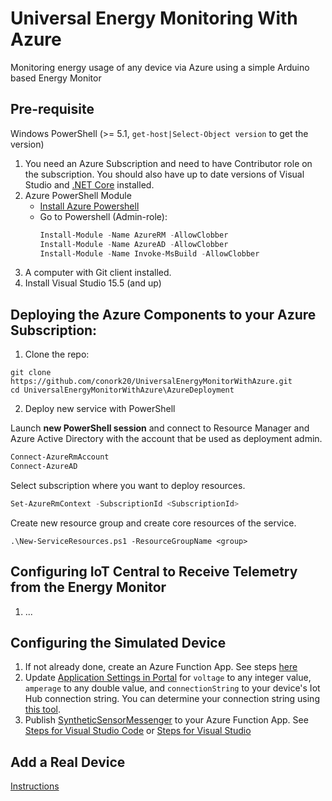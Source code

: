 # Universal Energy Monitoring With Azure
Monitoring energy usage of any device via Azure using a simple Arduino based Energy Monitor

## Pre-requisite
Windows PowerShell (>= 5.1, `get-host|Select-Object version` to get the version)
1. You need an Azure Subscription and need to have Contributor role on the subscription. You should also have up to date versions of Visual Studio and [.NET Core](https://dotnet.microsoft.com/download) installed.
2. Azure PowerShell Module 
    + [Install Azure Powershell](https://docs.microsoft.com/en-us/powershell/azure/install-az-ps?view=azurermps-6.13.0)
    + Go to Powershell (Admin-role):
      ```Powershell
      Install-Module -Name AzureRM -AllowClobber
      Install-Module -Name AzureAD -AllowClobber
      Install-Module -Name Invoke-MsBuild -AllowClobber
      ```
3. A computer with Git client installed.
4. Install Visual Studio 15.5 (and up)

## Deploying the Azure Components to your Azure Subscription:
1. Clone the repo:

```shell
git clone https://github.com/conork20/UniversalEnergyMonitorWithAzure.git
cd UniversalEnergyMonitorWithAzure\AzureDeployment
```

2. Deploy new service with PowerShell

Launch **new PowerShell session** and connect to Resource Manager and Azure Active Directory with the account that be used as deployment admin.

```PowerShell
Connect-AzureRmAccount
Connect-AzureAD
```

Select subscription where you want to deploy resources.

```PowerShell
Set-AzureRmContext -SubscriptionId <SubscriptionId>
```

Create new resource group and create core resources of the service.

```
.\New-ServiceResources.ps1 -ResourceGroupName <group>
```

## Configuring IoT Central to Receive Telemetry from the Energy Monitor
1. ...

## Configuring the Simulated Device
1. If not already done, create an Azure Function App. See steps [here](https://docs.microsoft.com/en-us/azure/azure-functions/functions-create-first-azure-function)
2. Update [Application Settings in Portal](https://docs.microsoft.com/en-us/azure/azure-functions/functions-how-to-use-azure-function-app-settings#settings) for `voltage` to any integer value, `amperage` to any double value, and `connectionString` to your device's Iot Hub connection string. You can determine your connection string using [this tool](https://github.com/Azure/dps-keygen).
3. Publish [SyntheticSensorMessenger](./SyntheticSensorMessenger) to your Azure Function App. See [Steps for Visual Studio Code](https://code.visualstudio.com/tutorials/functions-extension/deploy-app) or [Steps for Visual Studio](https://blogs.msdn.microsoft.com/benjaminperkins/2018/04/05/deploy-an-azure-function-created-from-visual-studio/)

## Add a Real Device
[Instructions](./ESP8266/README.md)
